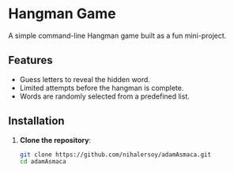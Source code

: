# Hangman Game

A simple command-line Hangman game built as a fun mini-project.

## Features

- Guess letters to reveal the hidden word.
- Limited attempts before the hangman is complete.
- Words are randomly selected from a predefined list.

## Installation

1. **Clone the repository**:

   ```bash
   git clone https://github.com/nihalersoy/adamAsmaca.git
   cd adamAsmaca
